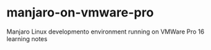 # manjaro-on-vmware-pro
Manjaro Linux developmento environment running on VMWare Pro 16 learning notes

